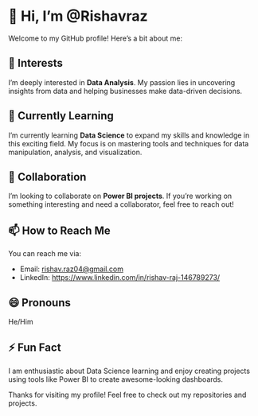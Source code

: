 # 👋 Hi, I’m @Rishavraz

Welcome to my GitHub profile! Here’s a bit about me:

## 👀 Interests
I’m deeply interested in **Data Analysis**. My passion lies in uncovering insights from data and helping businesses make data-driven decisions.

## 🌱 Currently Learning
I’m currently learning **Data Science** to expand my skills and knowledge in this exciting field. My focus is on mastering tools and techniques for data manipulation, analysis, and visualization.

## 💞️ Collaboration
I’m looking to collaborate on **Power BI projects**. If you’re working on something interesting and need a collaborator, feel free to reach out!

## 📫 How to Reach Me
You can reach me via:
- Email: rishav.raz04@gmail.com
- LinkedIn: https://www.linkedin.com/in/rishav-raj-146789273/
 
## 😄 Pronouns
He/Him

## ⚡ Fun Fact
I am enthusiastic about Data Science learning and enjoy creating projects using tools like Power BI to create awesome-looking dashboards.

Thanks for visiting my profile! Feel free to check out my repositories and projects.
